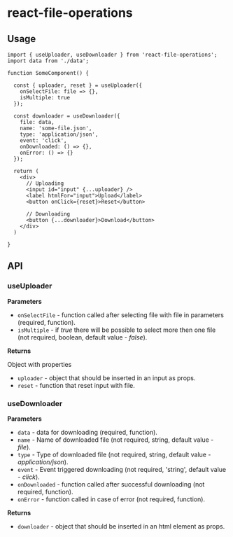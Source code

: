# **react-file-operations**
## Usage
```ecmascript 6
import { useUploader, useDownloader } from 'react-file-operations';
import data from './data';

function SomeComponent() {

  const { uploader, reset } = useUploader({
    onSelectFile: file => {}, 
    isMultiple: true 
  });
  
  const downloader = useDownloader({
    file: data,
    name: 'some-file.json',
    type: 'application/json',
    event: 'click',
    onDownloaded: () => {},
    onError: () => {}
  });
  
  return (
    <div>
      // Uploading
      <input id="input" {...uploader} />
      <label htmlFor="input">Upload</label>
      <button onClick={reset}>Reset</button>
      
      // Downloading
      <button {...downloader}>Download</button>
    </div>
  )
  
}
```

## API
### useUploader
**Parameters**
* `onSelectFile` - function called after selecting file with file in parameters  (required, function).
* `isMultiple` - if _true_ there will be possible to select more then one file (not required, boolean, default value - _false_).

**Returns** 

Object with properties
* `uploader` - object that should be inserted in an input as props.
* `reset` - function that reset input with file.

### useDownloader
**Parameters**
* `data` - data for downloading (required, function).
* `name` - Name of downloaded file (not required, string, default value - _file_).
* `type` - Type of downloaded file (not required, string, default value - _application/json_).
* `event` - Event triggered downloading (not required, 'string', default value - _click_).
* `onDownloaded` - function called after successful downloading (not required, function).
* `onError` - function called in case of error (not required, function).

**Returns**
* `downloader` - object that should be inserted in an html element as props.